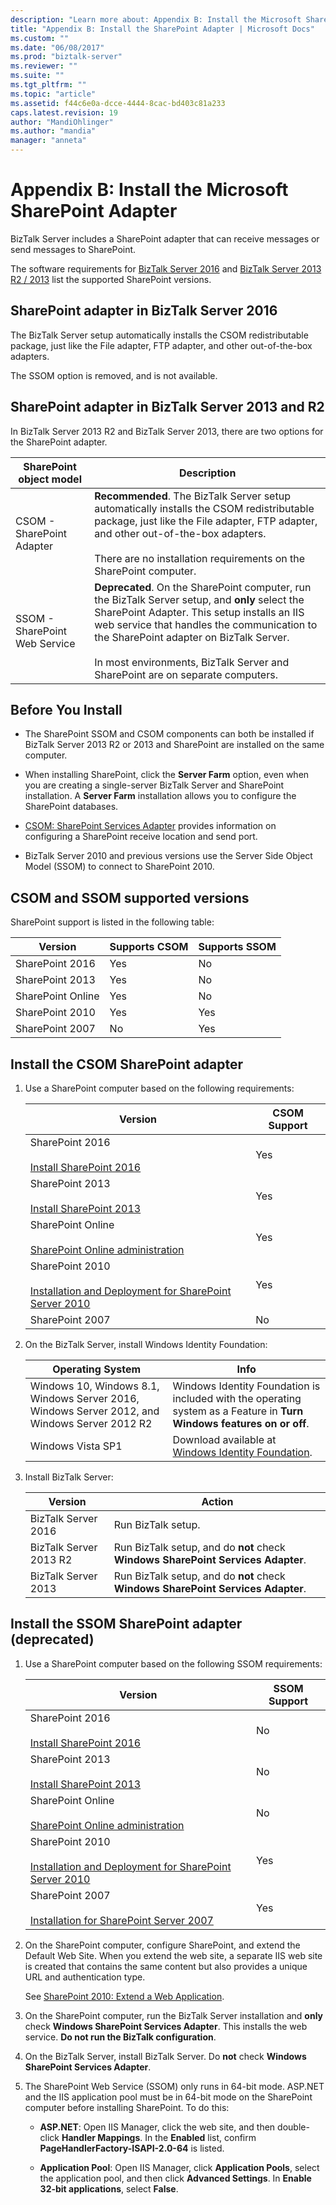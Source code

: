 ```yaml
---
description: "Learn more about: Appendix B: Install the Microsoft SharePoint Adapter"
title: "Appendix B: Install the SharePoint Adapter | Microsoft Docs"
ms.custom: ""
ms.date: "06/08/2017"
ms.prod: "biztalk-server"
ms.reviewer: ""
ms.suite: ""
ms.tgt_pltfrm: ""
ms.topic: "article"
ms.assetid: f44c6e0a-dcce-4444-8cac-bd403c81a233
caps.latest.revision: 19
author: "MandiOhlinger"
ms.author: "mandia"
manager: "anneta"
---
```

# Appendix B: Install the Microsoft SharePoint Adapter
BizTalk Server includes a SharePoint adapter that can receive messages or send messages to SharePoint.

The software requirements for [BizTalk Server 2016](../install-and-config-guides/hardware-and-software-requirements-for-biztalk-server-2016.md) and [BizTalk Server 2013 R2 / 2013](../install-and-config-guides/hardware-and-software-requirements-for-biztalk-server-2013-and-2013-r2.md) list the supported SharePoint versions.

## SharePoint adapter in BizTalk Server 2016

The BizTalk Server setup automatically installs the CSOM redistributable package, just like the File adapter, FTP adapter, and other out-of-the-box adapters.

The SSOM option is removed, and is not available.


## SharePoint adapter in BizTalk Server 2013 and R2
In BizTalk Server 2013 R2 and BizTalk Server 2013, there are two options for the SharePoint adapter.

|SharePoint object model|Description|
|-------------------------|-----------------|
|CSOM - SharePoint Adapter|**Recommended**. The BizTalk Server setup automatically installs the CSOM redistributable package, just like the File adapter, FTP adapter, and other out-of-the-box adapters. <br/><br/>There are no installation requirements on the SharePoint computer.|
|SSOM - SharePoint Web Service|**Deprecated**. On the SharePoint computer, run the BizTalk Server setup, and **only** select the SharePoint Adapter. This setup installs an IIS web service that handles the communication to the SharePoint adapter on BizTalk Server. <br/><br/>In most environments, BizTalk Server and SharePoint are on separate computers.|

##  <a name="BKMK_Before"></a> Before You Install

*  The SharePoint SSOM and CSOM components can both be installed if BizTalk Server 2013 R2 or 2013 and SharePoint are installed on the same computer.

* When installing SharePoint, click the **Server Farm** option, even when you are creating a single-server BizTalk Server and SharePoint installation. A **Server Farm** installation allows you to configure the SharePoint databases.
* [CSOM: SharePoint Services Adapter](../core/csom-sharepoint-services-adapter.md) provides information on configuring a SharePoint receive location and send port.
* BizTalk Server 2010 and previous versions use the Server Side Object Model (SSOM) to connect to SharePoint 2010.

## CSOM and SSOM supported versions
SharePoint support is listed in the following table:

|Version|Supports CSOM|Supports SSOM|
|---|---|---|
|SharePoint 2016|Yes|No|
|SharePoint 2013|Yes|No|
|SharePoint Online|Yes|No|
|SharePoint 2010|Yes|Yes|
|SharePoint 2007 |No|Yes|

##  <a name="BKMK_CSOM"></a> Install the CSOM SharePoint adapter

1.  Use a SharePoint computer based on the following requirements:

    |Version|CSOM Support|
    |---|---|
    |SharePoint 2016<br /><br /> [Install SharePoint 2016](/SharePoint/install/install)|Yes|
    |SharePoint 2013<br /><br /> [Install SharePoint 2013](/SharePoint/install/install)|Yes|
    |SharePoint Online<br /><br /> [SharePoint Online administration](/powershell/sharepoint/sharepoint-online/introduction-sharepoint-online-management-shell)|Yes|
    |SharePoint 2010<br /><br /> [Installation and Deployment for SharePoint Server 2010](/previous-versions/office/sharepoint-server-2010/cc262957(v=office.14))|Yes|
    |SharePoint 2007 |No|

2.  On the BizTalk Server, install Windows Identity Foundation:

    | Operating System | Info |
    |---|---|
    |Windows 10, Windows 8.1, Windows Server 2016, Windows Server 2012, and Windows Server 2012 R2|Windows Identity Foundation is included with the operating system as a Feature in **Turn Windows features on or off**.|
    |Windows Vista SP1|Download available at [Windows Identity Foundation](https://www.microsoft.com/download/details.aspx?id=17331).|

3.  Install BizTalk Server:

    | Version | Action |
    |---|---|
     | BizTalk Server 2016 | Run BizTalk setup. |
    | BizTalk Server 2013 R2 | Run BizTalk setup, and do **not** check **Windows SharePoint Services Adapter**. |
    | BizTalk Server 2013 | Run BizTalk setup, and do **not** check **Windows SharePoint Services Adapter**. |

##  <a name="BKMK_SSOM"></a> Install the SSOM SharePoint adapter (deprecated)

1.  Use a SharePoint computer based on the following SSOM requirements:

    |Version|SSOM Support|
    |---|---|
    |SharePoint 2016<br /><br /> [Install SharePoint 2016](/SharePoint/install/install)|No|
    |SharePoint 2013<br /><br /> [Install SharePoint 2013](/SharePoint/install/install-for-sharepoint-server-2016)|No|
    |SharePoint Online<br /><br /> [SharePoint Online administration](/powershell/sharepoint/sharepoint-online/introduction-sharepoint-online-management-shell)|No|
    |SharePoint 2010<br /><br /> [Installation and Deployment for SharePoint Server 2010](/previous-versions/office/sharepoint-server-2010/cc262957(v=office.14))|Yes|
    |SharePoint 2007<br /><br /> [Installation for SharePoint Server 2007](/previous-versions/office/sharepoint-2007-products-and-technologies/cc262957(v=office.12)) |Yes|

2.  On the SharePoint computer, configure SharePoint, and extend the Default Web Site. When you extend the web site, a separate IIS web site is created that contains the same content but also provides a unique URL and authentication type.

     See [SharePoint 2010: Extend a Web Application](/previous-versions/office/sharepoint-server-2010/cc261698(v=office.14)).

3.  On the SharePoint computer, run the BizTalk Server installation and **only** check **Windows SharePoint Services Adapter**. This installs the web service. **Do not run the BizTalk configuration**.

4.  On the BizTalk Server, install BizTalk Server. Do **not** check **Windows SharePoint Services Adapter**.

5.  The SharePoint Web Service (SSOM) only runs in 64-bit mode. ASP.NET and the IIS application pool must be in 64-bit mode on the SharePoint computer before installing SharePoint. To do this:

    -   **ASP.NET**: Open IIS Manager, click the web site, and then double-click **Handler Mappings**. In the **Enabled** list, confirm **PageHandlerFactory-ISAPI-2.0-64** is listed.

    -   **Application Pool**: Open IIS Manager, click **Application Pools**, select the application pool, and then click **Advanced Settings**. In **Enable 32-bit applications**, select **False**.
